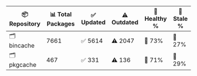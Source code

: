 | 📦 Repository | 📊 Total Packages | ✅ Updated | ⚠️ Outdated | 💚 Healthy % | 🔴 Stale % |
|---------------|-------------------|------------|-------------|-------------|------------|
| 🗂️ bincache | 7661 | ✅ 5614 | ⚠️ 2047 | 💚 73% | 🔴 27% |
| 🗂️ pkgcache | 467 | ✅ 331 | ⚠️ 136 | 💚 71% | 🔴 29% |

